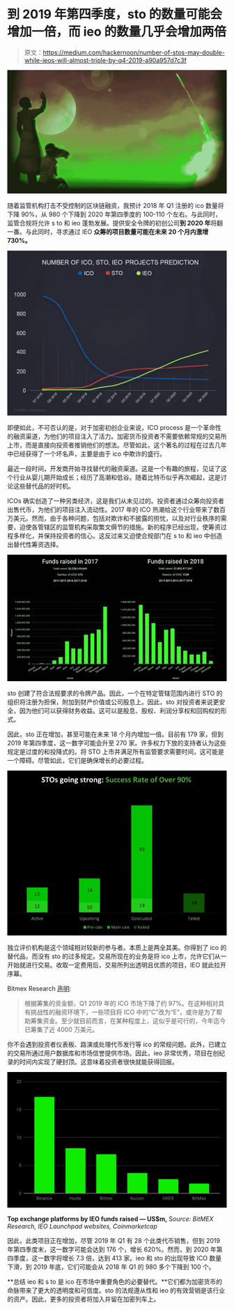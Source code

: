 # 到 2019 年第四季度，sto 的数量可能会增加一倍，而 ieo 的数量几乎会增加两倍

> 原文：<https://medium.com/hackernoon/number-of-stos-may-double-while-ieos-will-almost-triple-by-q4-2019-a90a957d7c3f>

![](img/686154dab39234e8fcff5207ff805727.png)

随着监管机构打击不受控制的区块链融资，我预计 2018 年 Q1 注册的 ico 数量将下降 90%，从 980 个下降到 2020 年第四季度的 100-110 个左右。与此同时，监管合规将允许 s to 和 ieo 蓬勃发展。提供安全令牌的初创公司**到 2020 年**将翻一番。与此同时，寻求通过 IEO **众筹的项目数量可能在未来 20 个月内激增 730%。**

![](img/ed759ff6f7b2eda9786e8b73cd28d703.png)

即便如此，不可否认的是，对于加密初创企业来说，ICO process 是一个革命性的融资渠道，为他们的项目注入了活力。加密货币投资者不需要依赖常规的交易所上市，而是直接向投资者推销他们的想法。尽管如此，这个著名的过程在过去几年中已经获得了一个坏名声，主要是由于 ico 中欺诈的盛行。

最近一段时间，开发商开始寻找替代的融资渠道。这是一个有趣的旅程，见证了这个行业从婴儿期开始成长；经历了高潮和低谷。随着比特币似乎再次崛起，这是讨论这些替代品的好时机。

ICOs 确实创造了一种另类经济，这是我们从未见过的。投资者通过众筹向投资者出售代币，为他们的项目注入流动性。2017 年的 ICO 热潮给这个行业带来了数百万美元。然而，由于各种问题，包括对欺诈和不披露的担忧，以及对行业秩序的需要，迫使各管辖区的监管机构采取繁文缛节的措施。新的程序已经出现，使筹资过程多样化，并保持投资者的信心。这反过来又迫使合规部门在 s to 和 ieo 中创造出替代性筹资选择。

![](img/7ff45c5237893a52b5ae763831970158.png)

sto 创建了符合法规要求的令牌产品。因此，一个在特定管辖范围内进行 STO 的组织将注册为担保，附加到财产价值或公司股息上。因此，sto 对投资者来说更安全，因为他们可以获得财务收益。这可以是股息、股权、利润分享权和回购权的形式。

因此，sto 正在增加，甚至可能在未来 18 个月内增加一倍。目前有 179 家，但到 2019 年第四季度，这一数字可能会升至 270 家。许多权力下放的支持者认为这些规定是过度的和投降式的。将 STO 上市并满足所有监管要求需要时间，这可能是一个障碍。尽管如此，它们是确保增长的必要过程。

![](img/2463ef55ca4cdf4c81d30e4787a2b353.png)

独立评价机构是这个领域相对较新的参与者。本质上是两全其美。你得到了 ico 的替代品，而没有 sto 的过多规定。交易所现在的业务是将 ico 上市，允许它们从一开始就进行交易。收取一定费用后，交易所列出透明且优质的项目，IEO 就此拉开序幕。

Bitmex Research [声明](https://blog.bitmex.com/initial-exchange-offerings/):

> 根据筹集的资金额，Q1 2019 年的 ICO 市场下降了约 97%。在这种相对具有挑战性的融资环境下，一些项目将 ICO 中的“C”改为“E”，或许是为了帮助筹集资金。至少就目前而言，在某种程度上，这似乎是可行的，今年迄今已筹集了近 4000 万美元。

你不会遇到投资者仪表板、路演或处理代币发行等 ico 的常规问题。此外，已建立的交易所通过用户数据库和市场信誉提供市场。因此，ieo 非常优秀，项目在创纪录的时间内实现了硬封顶。这意味着投资者很快就能获得回报。

![](img/66f8d3368631bbd716ac204e2ac9ae10.png)

**Top exchange platforms by IEO funds raised — US$m,** S*ource: BitMEX Research, IEO Launchpad websites, Coinmarketcap*

因此，此类项目正在增加，尽管 2019 年 Q1 有 28 个此类代币销售，但到 2019 年第四季度末，这一数字可能会达到 176 个，增长 620%。然而，到 2020 年第四季度，这一数字将增长 7.3 倍，达到 413 家。ieo 和 sto 的出现导致 ICO 数量下滑，到 2019 年底，它们可能会从 2018 年 Q1 的 980 多个下降到 100 个。

**总结 ieo 和 s to 是 ico 在市场中重要角色的必要替代。**它们都为加密货币的命脉带来了更大的透明度和可信度。sto 的法规遵从性和 ieo 的有效营销是该行业的资产。因此，更多的投资者将加入并留在加密列车上。